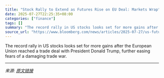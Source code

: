 ```yaml
---
title: "Stock Rally to Extend as Futures Rise on EU Deal: Markets Wrap"
date: 2025-07-27T22:25:35+08:00
categories: ["finance"]
tags: []
summary: "The record rally in US stocks looks set for more gains after the European Union reached a trade deal with President Donald Trump, further easing fears of a damaging trade war."
source_url: "https://www.bloomberg.com/news/articles/2025-07-27/us-futures-climb-after-trump-agrees-eu-tariff-deal-markets-wrap"
---
```


The record rally in US stocks looks set for more gains after the European Union reached a trade deal with President Donald Trump, further easing fears of a damaging trade war.

---

*来源: [原文链接](https://www.bloomberg.com/news/articles/2025-07-27/us-futures-climb-after-trump-agrees-eu-tariff-deal-markets-wrap)*
